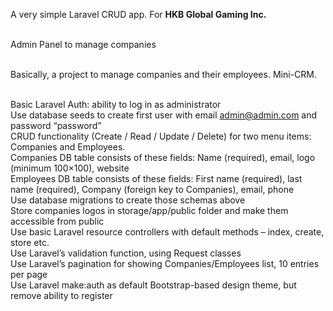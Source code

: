 A very simple Laravel CRUD app. For <b>HKB Global Gaming Inc.</b> <br> <br>

Admin Panel to manage companies <br> <br>

Basically, a project to manage companies and their employees. Mini-CRM. <br> <br>

Basic Laravel Auth: ability to log in as administrator <br>
Use database seeds to create first user with email admin@admin.com and password “password” <br>
CRUD functionality (Create / Read / Update / Delete) for two menu items: Companies and Employees. <br>
Companies DB table consists of these fields: Name (required), email, logo (minimum 100×100), website <br>
Employees DB table consists of these fields: First name (required), last name (required), Company (foreign key to Companies), email, phone <br>
Use database migrations to create those schemas above <br>
Store companies logos in storage/app/public folder and make them accessible from public <br>
Use basic Laravel resource controllers with default methods – index, create, store etc. <br>
Use Laravel’s validation function, using Request classes <br>
Use Laravel’s pagination for showing Companies/Employees list, 10 entries per page <br>
Use Laravel make:auth as default Bootstrap-based design theme, but remove ability to register
